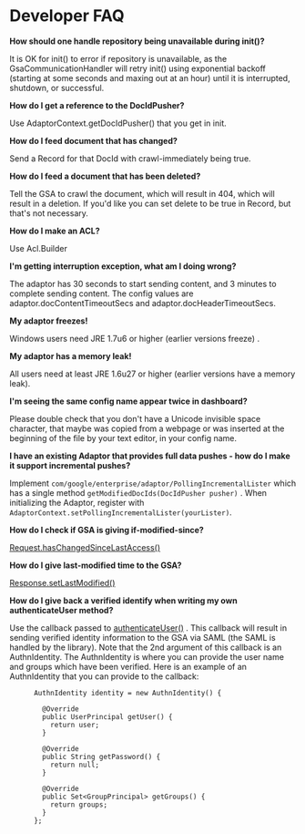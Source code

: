 # Developer FAQ #

**How should one handle repository being unavailable during init()?**

It is OK for init() to error if repository is unavailable, as the
GsaCommunicationHandler will retry init() using exponential backoff
(starting at some seconds and maxing out at an hour) until it is interrupted, shutdown, or successful.


**How do I get a reference to the DocIdPusher?**

Use AdaptorContext.getDocIdPusher() that you get in init.


**How do I feed document that has changed?**

Send a Record for that DocId with crawl-immediately being true.


**How do I feed a document that has been deleted?**

Tell the GSA to crawl the document, which will result in 404, which will result in a deletion.  If you'd like you can set delete to be true in Record, but that's not necessary.


**How do I make an ACL?**

Use Acl.Builder

**I'm getting interruption exception, what am I doing wrong?**

The adaptor has 30 seconds to start sending content, and 3 minutes to complete sending content.  The config values are adaptor.docContentTimeoutSecs and adaptor.docHeaderTimeoutSecs.

**My adaptor freezes!**

Windows users need JRE 1.7u6 or higher (earlier versions freeze) .

**My adaptor has a memory leak!**

All users need at least JRE 1.6u27 or higher (earlier versions have a memory leak).

**I'm seeing the same config name appear twice in dashboard?**

Please double check that you don't have a Unicode invisible space character, that maybe was copied from a webpage or was inserted at the beginning of the file by your text editor, in your config name.

**I have an existing Adaptor that provides full data pushes - how do I make it support incremental pushes?**

Implement `com/google/enterprise/adaptor/PollingIncrementalLister` which has a single method `getModifiedDocIds(DocIdPusher pusher)` . When initializing the Adaptor, register with `AdaptorContext.setPollingIncrementalLister(yourLister)`.

**How do I check if GSA is giving if-modified-since?**

[Request.hasChangedSinceLastAccess()](http://hourly.plexi.googlecode.com/git/javadoc/com/google/enterprise/adaptor/Request.html#hasChangedSinceLastAccess(java.util.Date))

**How do I give last-modified time to the GSA?**

[Response.setLastModified()](http://hourly.plexi.googlecode.com/git/javadoc/com/google/enterprise/adaptor/Response.html#setLastModified(java.util.Date))

**How do I give back a verified identify when writing my own authenticateUser method?**

Use the callback passed to [authenticateUser()](http://documentation.plexi.googlecode.com/git-history/v4.0.1/javadoc/com/google/enterprise/adaptor/AuthnAuthority.Callback.html#userAuthenticated(com.sun.net.httpserver.HttpExchange,%20com.google.enterprise.adaptor.AuthnIdentity)) .  This callback will result in sending verified identity information to the GSA via SAML (the SAML is handled by the library). Note that the 2nd argument of this callback is an AuthnIdentity.  The AuthnIdentity is where you can provide the user name and groups which have been verified. Here is an example of an AuthnIdentity that you can provide to the callback:
```
      AuthnIdentity identity = new AuthnIdentity() {

        @Override
        public UserPrincipal getUser() {
          return user;
        }

        @Override
        public String getPassword() {
          return null;
        }

        @Override
        public Set<GroupPrincipal> getGroups() {
          return groups;
        }
      };
```